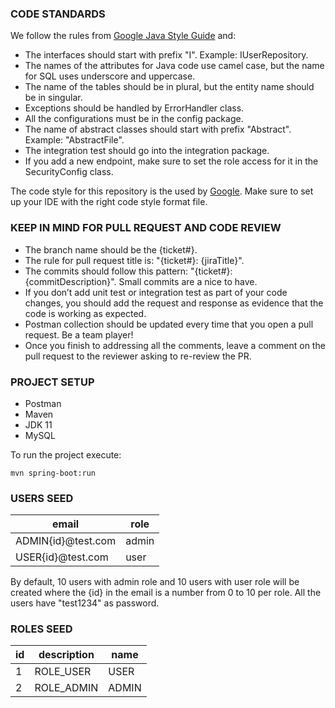 ### CODE STANDARDS

We follow the rules
from [Google Java Style Guide](https://google.github.io/styleguide/javaguide.html) and:

- The interfaces should start with prefix "I". Example: IUserRepository.
- The names of the attributes for Java code use camel case, but the name for SQL uses underscore and
  uppercase.
- The name of the tables should be in plural, but the entity name should be in singular.
- Exceptions should be handled by ErrorHandler class.
- All the configurations must be in the config package.
- The name of abstract classes should start with prefix "Abstract". Example: "AbstractFile".
- The integration test should go into the integration package.
- If you add a new endpoint, make sure to set the role access for it in the SecurityConfig class.

The code style for this repository is the used by [Google](https://github.com/google/styleguide).
Make sure to set up your IDE with the right code style format file.

### KEEP IN MIND FOR PULL REQUEST AND CODE REVIEW

- The branch name should be the {ticket#}.
- The rule for pull request title is: "{ticket#}: {jiraTitle}".
- The commits should follow this pattern: "{ticket#}: {commitDescription}". Small commits are a nice
  to have.
- If you don’t add unit test or integration test as part of your code changes, you should add the
  request and response as evidence that the code is working as expected.
- Postman collection should be updated every time that you open a pull request. Be a team player!
- Once you finish to addressing all the comments, leave a comment on the pull request to the
  reviewer asking to re-review the PR.

### PROJECT SETUP

- Postman
- Maven
- JDK 11
- MySQL

To run the project execute: 

`mvn spring-boot:run`


### USERS SEED

| email              | role  |  
|--------------------|-------|
| ADMIN{id}@test.com | admin | 
| USER{id}@test.com  | user  | 

By default, 10 users with admin role and 10 users with user role will be created where the {id} in 
the email is a number from 0 to 10 per role. All the users have "test1234" as password.

### ROLES SEED

| id |  description |  name   |
|----|--------------|---------| 
| 1  |  ROLE_USER   |  USER   |
| 2  |  ROLE_ADMIN  |  ADMIN  | 
